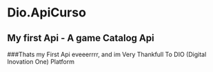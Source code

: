 # Dio.ApiCurso
## My first Api  - A game Catalog Api 

###Thats my First Api eveeerrrr, and im Very Thankfull To 
DIO (Digital Inovation One) Platform 

